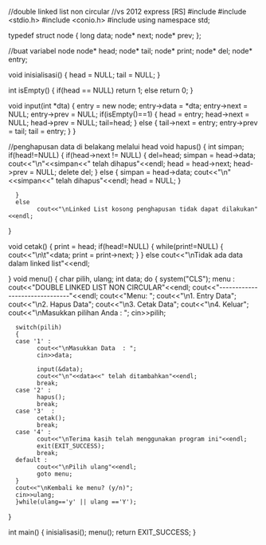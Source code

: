//double linked list non circular
//vs 2012 express [RS]
#include <iostream>
#include <stdio.h>
#include <conio.h>
#include <iomanip>
using namespace std;

typedef struct node
{
      long data;
      node* next;
      node* prev;
};

//buat variabel node
node* head;
node* tail;
node* print;
node* del;
node* entry;

void inisialisasi()
{
      head = NULL;
      tail = NULL;
}

int isEmpty()
{
      if(head == NULL)
            return 1;
      else
            return 0;
}

void input(int *dta)
{
      entry = new node;
      entry->data = *dta;
      entry->next = NULL;
      entry->prev = NULL;
      if(isEmpty()==1)
      {
            head = entry;
            head->next = NULL;
            head->prev = NULL;
            tail=head;
      }
      else
      {
            tail->next = entry;
            entry->prev = tail;
            tail = entry;
      }
}

//penghapusan data di belakang melalui head
void hapus()
{
      int simpan;
      if(head!=NULL) 
      {
            if(head->next != NULL)
            {
            del=head;
            simpan = head->data;
            cout<<"\n"<<simpan<<" telah dihapus"<<endl;
            head = head->next;
            head->prev = NULL;
            delete del;
            }
            else
            {
                  simpan = head->data;
                  cout<<"\n"<<simpan<<" telah dihapus"<<endl;
                  head = NULL;
            }

      }
      else
            cout<<"\nLinked List kosong penghapusan tidak dapat dilakukan"<<endl;
}

void cetak()
{
      print = head;
      if(head!=NULL)
      {
            while(print!=NULL)
            {
                  cout<<"\n\t"<<print->data;
                  print = print->next;
            }
      }
      else
            cout<<"\nTidak ada data dalam linked list"<<endl;

}
void menu()
{
      char pilih, ulang;
      int data;
      do
      {
            system("CLS");
menu :
      cout<<"DOUBLE LINKED LIST NON CIRCULAR"<<endl;
      cout<<"-------------------------------"<<endl;
      cout<<"Menu: ";
      cout<<"\n1. Entry Data";
      cout<<"\n2. Hapus Data";
      cout<<"\n3. Cetak Data";
      cout<<"\n4. Keluar";
      cout<<"\nMasukkan pilihan Anda : ";
      cin>>pilih;

      switch(pilih)
      {
      case '1' :
            cout<<"\nMasukkan Data  : ";
            cin>>data;

            input(&data);
            cout<<"\n"<<data<<" telah ditambahkan"<<endl;
            break;
      case '2' :
            hapus();
            break;
      case '3'  :
            cetak();
            break;
      case '4' :
            cout<<"\nTerima kasih telah menggunakan program ini"<<endl;
            exit(EXIT_SUCCESS);
            break;
      default :
            cout<<"\nPilih ulang"<<endl;
            goto menu;
      }
      cout<<"\nKembali ke menu? (y/n)";
      cin>>ulang;
      }while(ulang=='y' || ulang =='Y');
}

int main()
{
      inisialisasi();
      menu();
      return EXIT_SUCCESS;
}
